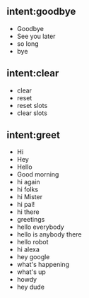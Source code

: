 ## intent:goodbye
- Goodbye
- See you later
- so long
- bye

## intent:clear
- clear
- reset
- reset slots
- clear slots

## intent:greet
- Hi
- Hey
- Hello
- Good morning
- hi again
- hi folks
- hi Mister
- hi pal!
- hi there
- greetings
- hello everybody
- hello is anybody there
- hello robot
- hi alexa
- hey google
- what's happening
- what's up
- howdy
- hey dude
